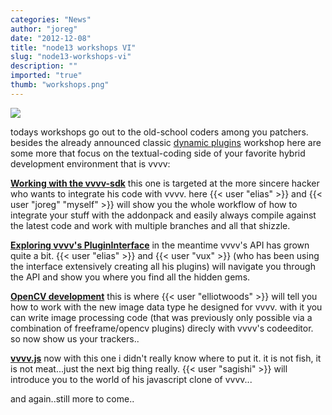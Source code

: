 ```yaml
---
categories: "News"
author: "joreg"
date: "2012-12-08"
title: "node13 workshops VI"
slug: "node13-workshops-vi"
description: ""
imported: "true"
thumb: "workshops.png"
---
```



![](workshops.png)

todays workshops go out to the old-school coders among you patchers. besides the already announced classic [dynamic plugins](http://node13.vvvv.org/program/dynamic-plugins/) workshop here are some more that focus on the textual-coding side of your favorite hybrid development environment that is vvvv:

**[Working with the vvvv-sdk](http://node13.vvvv.org/program/working-with-the-vvvv-sdk)**
this one is targeted at the more sincere hacker who wants to integrate his code with vvvv. here {{< user "elias" >}} and {{< user "joreg" "myself" >}} will show you the whole workflow of how to integrate your stuff with the addonpack and easily always compile against the latest code and work with multiple branches and all that shizzle.

**[Exploring vvvv's PluginInterface](http://node13.vvvv.org/program/exploring-vvvvs-plugininterface)**
in the meantime vvvv's API has grown quite a bit. {{< user "elias" >}} and {{< user "vux" >}} (who has been using the interface extensively creating all his plugins) will navigate you through the API and show you where you find all the hidden gems. 

**[OpenCV development](http://node13.vvvv.org/program/opencv-development/)**
this is where {{< user "elliotwoods" >}} will tell you how to work with the new image data type he designed for vvvv. with it you can write image processing code (that was previously only possible via a combination of freeframe/opencv plugins) direcly with vvvv's codeeditor. so now show us your trackers..

**[vvvv.js](http://node13.vvvv.org/program/vvvv-js/)**
now with this one i didn't really know where to put it. it is not fish, it is not meat...just the next big thing really. {{< user "sagishi" >}} will introduce you to the world of his javascript clone of vvvv...

and again..still more to come..

